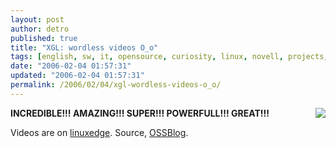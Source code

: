```yaml
---
layout: post
author: detro
published: true
title: "XGL: wordless videos O_o"
tags: [english, sw, it, opensource, curiosity, linux, novell, projects, soho]
date: "2006-02-04 01:57:31"
updated: "2006-02-04 01:57:31"
permalink: /2006/02/04/xgl-wordless-videos-o_o/
---
```


<img src="http://www.ossblog.it/uploads/novell_logo.gif" align="right" />
<strong>INCREDIBLE!!!
AMAZING!!!
SUPER!!!
POWERFULL!!!
GREAT!!!</strong>

Videos are on <a href="http://www.linuxedge.org/?q=node/55">linuxedge</a>.
Source, <a href="http://www.ossblog.it/post/468/xgl_novell_linux_desktop_nld_opengl">OSSBlog</a>.
